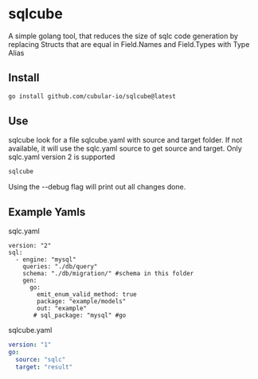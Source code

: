# sqlcube
A simple golang tool, that reduces the size of sqlc code generation by replacing Structs that are equal in Field.Names and Field.Types with Type Alias

## Install

```bash
go install github.com/cubular-io/sqlcube@latest
```

## Use

sqlcube look for a file sqlcube.yaml with source and target folder.
If not available, it will use the sqlc.yaml source to get source and target.
Only sqlc.yaml version 2 is supported

```bash 
sqlcube
```

Using the --debug flag will print out all changes done.


## Example Yamls

sqlc.yaml
```
version: "2"
sql:
  - engine: "mysql"
    queries: "./db/query"
    schema: "./db/migration/" #schema in this folder
    gen:
      go:
        emit_enum_valid_method: true
        package: "example/models"
        out: "example" 
       # sql_package: "mysql" #go
```

sqlcube.yaml

```yaml
version: "1"
go:
  source: "sqlc"
  target: "result"
```